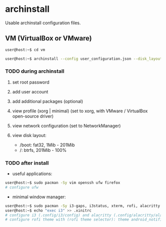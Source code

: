 # archinstall

Usable archinstall configuration files.

## VM (VirtualBox or VMware)

```bash
user@host:~$ cd vm

user@host:~$ archinstall --config user_configuration.json --disk_layout user_disk_layout.json
```

### TODO during archinstall
1. set root password

2. add user account

3. add additional packages (optional)

4. view profile (xorg | minimal) (set to xorg, with VMware / VirtualBox open-source driver)

5. view network configuration (set to NetworkManager)

6. view disk layout:
    - /boot: fat32, 1Mib - 201Mib
    - /: btrfs, 201Mib - 100%

### TODO after install
- useful applications:
```bash
user@host:~$ sudo pacman -Sy vim openssh ufw firefox
# configure ufw
```

- minimal window manager:
```bash
user@host:~$ sudo pacman -Sy i3-gaps, i3status, xterm, rofi, alacritty
user@host:~$ echo "exec i3" >> .xinitrc
# configure i3 (.config/i3/config) and alacritty (.config/alacritty/alacritty.yml)
# configure rofi theme with (rofi theme selector): theme android_notification is cool
```
